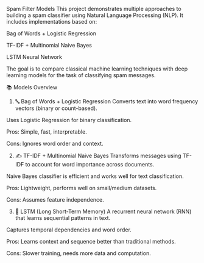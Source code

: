 Spam Filter Models
This project demonstrates multiple approaches to building a spam classifier using Natural Language Processing (NLP). It includes implementations based on:

Bag of Words + Logistic Regression

TF-IDF + Multinomial Naive Bayes

LSTM Neural Network

The goal is to compare classical machine learning techniques with deep learning models for the task of classifying spam messages.

📚 Models Overview
1. 🔤 Bag of Words + Logistic Regression
Converts text into word frequency vectors (binary or count-based).

Uses Logistic Regression for binary classification.

Pros: Simple, fast, interpretable.

Cons: Ignores word order and context.

2. ✍️ TF-IDF + Multinomial Naive Bayes
Transforms messages using TF-IDF to account for word importance across documents.

Naive Bayes classifier is efficient and works well for text classification.

Pros: Lightweight, performs well on small/medium datasets.

Cons: Assumes feature independence.

3. 🧠 LSTM (Long Short-Term Memory)
A recurrent neural network (RNN) that learns sequential patterns in text.

Captures temporal dependencies and word order.

Pros: Learns context and sequence better than traditional methods.

Cons: Slower training, needs more data and computation.
